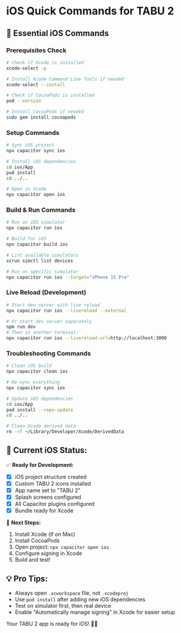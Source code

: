 # iOS Quick Commands for TABU 2

## 🚀 Essential iOS Commands

### Prerequisites Check
```bash
# Check if Xcode is installed
xcode-select -p

# Install Xcode Command Line Tools if needed
xcode-select --install

# Check if CocoaPods is installed
pod --version

# Install CocoaPods if needed
sudo gem install cocoapods
```

### Setup Commands
```bash
# Sync iOS project
npx capacitor sync ios

# Install iOS dependencies
cd ios/App
pod install
cd ../..

# Open in Xcode
npx capacitor open ios
```

### Build & Run Commands
```bash
# Run on iOS simulator
npx capacitor run ios

# Build for iOS
npx capacitor build ios

# List available simulators
xcrun simctl list devices

# Run on specific simulator
npx capacitor run ios --target="iPhone 15 Pro"
```

### Live Reload (Development)
```bash
# Start dev server with live reload
npx capacitor run ios --livereload --external

# Or start dev server separately
npm run dev
# Then in another terminal:
npx capacitor run ios --livereload-url=http://localhost:3000
```

### Troubleshooting Commands
```bash
# Clean iOS build
npx capacitor clean ios

# Re-sync everything
npx capacitor sync ios

# Update iOS dependencies
cd ios/App
pod install --repo-update
cd ../..

# Clean Xcode derived data
rm -rf ~/Library/Developer/Xcode/DerivedData
```

## 📱 Current iOS Status:

✅ **Ready for Development:**
- [x] iOS project structure created
- [x] Custom TABU 2 icons installed
- [x] App name set to "TABU 2"
- [x] Splash screens configured
- [x] All Capacitor plugins configured
- [x] Bundle ready for Xcode

🔄 **Next Steps:**
1. Install Xcode (if on Mac)
2. Install CocoaPods
3. Open project: `npx capacitor open ios`
4. Configure signing in Xcode
5. Build and test!

## 💡 Pro Tips:

- Always open `.xcworkspace` file, not `.xcodeproj`
- Use `pod install` after adding new iOS dependencies
- Test on simulator first, then real device
- Enable "Automatically manage signing" in Xcode for easier setup

Your TABU 2 app is ready for iOS! 🍎📱
